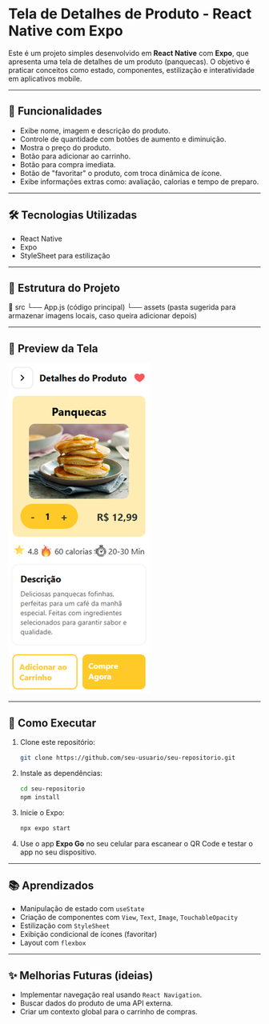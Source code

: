# Tela de Detalhes de Produto - React Native com Expo

Este é um projeto simples desenvolvido em **React Native** com **Expo**, que apresenta uma tela de detalhes de um produto (panquecas). O objetivo é praticar conceitos como estado, componentes, estilização e interatividade em aplicativos mobile.

---

## 📱 Funcionalidades

- Exibe nome, imagem e descrição do produto.
- Controle de quantidade com botões de aumento e diminuição.
- Mostra o preço do produto.
- Botão para adicionar ao carrinho.
- Botão para compra imediata.
- Botão de "favoritar" o produto, com troca dinâmica de ícone.
- Exibe informações extras como: avaliação, calorias e tempo de preparo.

---

## 🛠️ Tecnologias Utilizadas

- React Native
- Expo
- StyleSheet para estilização

---

## 📂 Estrutura do Projeto

📂 src └── App.js (código principal) └── assets (pasta sugerida para armazenar imagens locais, caso queira adicionar depois)


---

## 📸 Preview da Tela

![Detalhes Produto](https://github.com/CristianeSanMiguel/DetalhesProduto/blob/main/assets/DetalhesProduto.png)

---

## 🚀 Como Executar

1. Clone este repositório:
    ```bash
    git clone https://github.com/seu-usuario/seu-repositorio.git
    ```
2. Instale as dependências:
    ```bash
    cd seu-repositorio
    npm install
    ```
3. Inicie o Expo:
    ```bash
    npx expo start
    ```
4. Use o app **Expo Go** no seu celular para escanear o QR Code e testar o app no seu dispositivo.

---

## 📚 Aprendizados

- Manipulação de estado com `useState`
- Criação de componentes com `View`, `Text`, `Image`, `TouchableOpacity`
- Estilização com `StyleSheet`
- Exibição condicional de ícones (favoritar)
- Layout com `flexbox`

---

## ✨ Melhorias Futuras (ideias)

- Implementar navegação real usando `React Navigation`.
- Buscar dados do produto de uma API externa.
- Criar um contexto global para o carrinho de compras.
